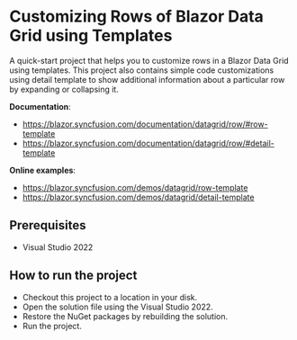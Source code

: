 # Customizing Rows of Blazor Data Grid using Templates

A quick-start project that helps you to customize rows in a Blazor Data Grid using templates. This project also contains simple code customizations using detail template to show additional information about a particular row by expanding or collapsing it.

**Documentation**: 

* https://blazor.syncfusion.com/documentation/datagrid/row/#row-template
* https://blazor.syncfusion.com/documentation/datagrid/row/#detail-template

**Online examples**:

* https://blazor.syncfusion.com/demos/datagrid/row-template
* https://blazor.syncfusion.com/demos/datagrid/detail-template
 
## Prerequisites

* Visual Studio 2022

## How to run the project

* Checkout this project to a location in your disk.
* Open the solution file using the Visual Studio 2022.
* Restore the NuGet packages by rebuilding the solution.
* Run the project.